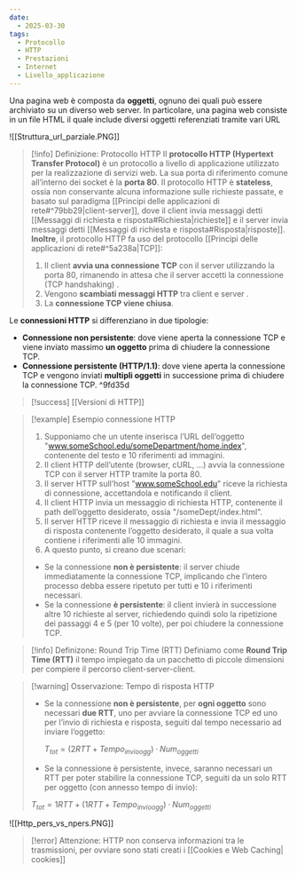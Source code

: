 ```yaml
---
date:
  - 2025-03-30
tags:
  - Protocollo
  - HTTP
  - Prestazioni
  - Internet
  - Livello_applicazione
---
```


Una pagina web è composta da **oggetti**, ognuno dei quali può essere archiviato su un diverso web server. In particolare, una pagina web consiste in un file HTML il quale include diversi oggetti referenziati tramite vari URL

![[Struttura_url_parziale.PNG]]

> [!info] Definizione: Protocollo HTTP
> Il **protocollo HTTP (Hypertext Transfer Protocol)** è un protocollo a livello di applicazione utilizzato per la realizzazione di servizi web. La sua porta di riferimento comune all’interno dei socket è la **porta 80**. 
> Il protocollo HTTP è **stateless**, ossia non conservante alcuna informazione sulle richieste passate, e basato sul paradigma [[Principi delle applicazioni di rete#^79bb29|client-server]], dove il client invia messaggi detti [[Messaggi di richiesta e risposta#Richiesta|richieste]] e il server invia messaggi detti [[Messaggi di richiesta e risposta#Risposta|risposte]]. **Inoltre**, il protocollo HTTP fa uso del protocollo [[Principi delle applicazioni di rete#^5a238a|TCP]]: 
> 1. Il client **avvia una connessione TCP** con il server utilizzando la porta 80, rimanendo in attesa che il server accetti la connessione (TCP handshaking) .
> 2. Vengono **scambiati messaggi HTTP** tra client e server .
> 3. La **connessione TCP viene chiusa**.

Le **connessioni HTTP** si differenziano in due tipologie: 
- **Connessione non persistente**: dove viene aperta la connessione TCP e viene inviato massimo **un oggetto** prima di chiudere la connessione TCP.
- **Connessione persistente (HTTP/1.1)**: dove viene aperta la connessione TCP e vengono inviati **multipli oggetti** in successione prima di chiudere la connessione TCP. ^9fd35d

> [!success] [[Versioni di HTTP]]

> [!example] Esempio connessione HTTP
> 1. Supponiamo che un utente inserisca l’URL dell’oggetto "www.someSchool.edu/someDepartment/home.index", contenente del testo e 10 riferimenti ad immagini. 
> 2. Il client HTTP dell’utente (browser, cURL, ...) avvia la connessione TCP con il server HTTP tramite la porta 80.
> 3. Il server HTTP sull’host "www.someSchool.edu" riceve la richiesta di connessione, accettandola e notificando il client.
> 4. Il client HTTP invia un messaggio di richiesta HTTP, contenente il path dell’oggetto desiderato, ossia "/someDept/index.html".
> 5. Il server HTTP riceve il messaggio di richiesta e invia il messaggio di risposta contenente l’oggetto desiderato, il quale a sua volta contiene i riferimenti alle 10 immagini. 
> 6. A questo punto, si creano due scenari: 
> 	- Se la connessione **non è persistente**: il server chiude immediatamente la connessione TCP, implicando che l’intero processo debba essere ripetuto per tutti e 10 i riferimenti necessari.
> 	- Se la connessione **è persistente**: il client invierà in successione altre 10 richieste al server, richiedendo quindi solo la ripetizione dei passaggi 4 e 5 (per 10 volte), per poi chiudere la connessione TCP.

> [!info] Definizone: Round Trip Time (RTT)
> Definiamo come **Round Trip Time (RTT)** il tempo impiegato da un pacchetto di piccole dimensioni per compiere il percorso client-server-client.

> [!warning] Osservazione: Tempo di risposta HTTP
> - Se la connessione **non è persistente**, per **ogni oggetto** sono necessari **due RTT**, uno per avviare la connessione TCP ed uno per l’invio di richiesta e risposta, seguiti dal tempo necessario ad inviare l’oggetto:
>   
> 	$T_{tot} = (2 RTT + Tempo_{invioogg}) · Num_{oggetti}$ 
> 	
>  - Se la connessione è persistente, invece, saranno necessari un RTT per poter stabilire la connessione TCP, seguiti da un solo RTT per oggetto (con annesso tempo di invio):
>
> 	$T_{tot} = 1 RTT + (1 RTT + Tempo_{invioogg}) · Num_{oggetti}$
>

![[Http_pers_vs_npers.PNG]]

> [!error] Attenzione: HTTP non conserva informazioni tra le trasmissioni, per ovviare sono stati creati i [[Cookies e Web Caching| cookies]] 

